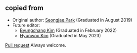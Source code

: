## copied from 

- Original author: [Seongjae Park](https://sjp38.github.io/ko/) (Graduated in August 2019)
- Future editor:
     - [Byungchang Kim](https://bckim92.github.io) (Graduated in February 2022)
     - [Hyunwoo Kim](https://hyunw.kim) (Graduated in May 2023)

[Pull request](https://github.com/skywalker023/thesis-template-snu-cse) Always welcome.
